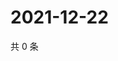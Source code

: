 # 2021-12-22

共 0 条

<!-- BEGIN WEIBO -->
<!-- 最后更新时间 Wed Dec 22 2021 21:23:08 GMT+0800 (China Standard Time) -->

<!-- END WEIBO -->
